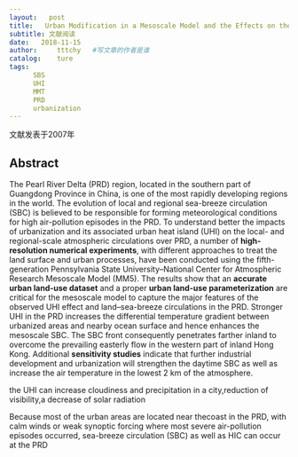```yaml
---
layout:   post
title:   Urban Modification in a Mesoscale Model and the Effects on the Local Circulation in the Pearl River Delta Region
subtitle: 文献阅读  
date:   2018-11-15
author:     tttchy   #写文章的作者是谁
catalog:    ture
tags:    
      SBS
      UHI  
      MMT
      PRD
      urbanization
---
```



文献发表于2007年

## Abstract
The Pearl River Delta (PRD) region, located in the southern part of Guangdong Province in China, is one  of the most rapidly developing regions in the world. The evolution of local and regional sea-breeze circulation (SBC) is believed to be responsible for forming meteorological conditions for high air-pollution episodes in the PRD. To understand better the impacts of urbanization and its associated urban heat island (UHI) on the local- and regional-scale atmospheric circulations over PRD, a number of **high-resolution numerical experiments**, with different approaches to treat the land surface and urban processes, have been conducted using the fifth-generation Pennsylvania State University–National Center for Atmospheric Research Mesoscale Model (MM5). The results show that an **accurate urban land-use dataset** and a proper **urban land-use parameterization** are critical for the mesoscale model to capture the major features of the observed UHI effect and land–sea-breeze circulations in the PRD. Stronger UHI in the PRD increases the differential temperature gradient between urbanized areas and nearby ocean surface and hence enhances the mesoscale SBC. The SBC front consequently penetrates farther inland to overcome the prevailing easterly flow in the western part of inland Hong Kong. Additional **sensitivity studies** indicate that further industrial development and urbanization will strengthen the daytime SBC as well as increase the air temperature in the lowest 2 km of the atmosphere.

the UHI can increase cloudiness and precipitation in a city,reduction of visibility,a decrease of solar radiation

Because most of the urban areas are located near thecoast in the PRD, with calm winds or weak synoptic forcing where most severe air-pollution episodes occurred, sea-breeze circulation (SBC) as well as HIC can occur at the PRD

